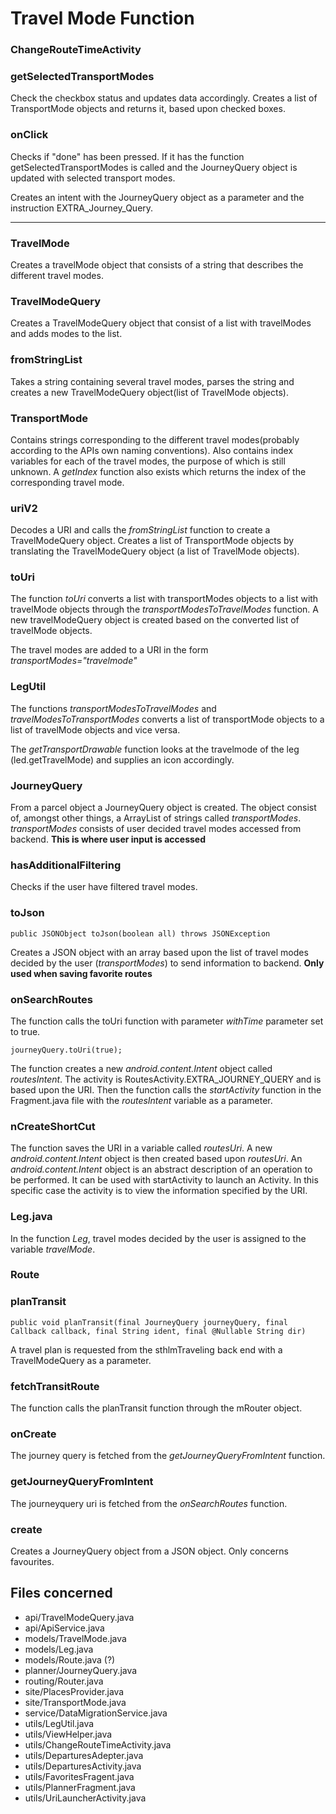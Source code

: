 # Travel Mode Function

### ChangeRouteTimeActivity

### getSelectedTransportModes
Check the checkbox status and updates data accordingly. Creates a list of TransportMode objects and returns it, based upon checked boxes. 

### onClick 
Checks if "done" has been pressed. If it has the function getSelectedTransportModes is called and the JourneyQuery object is updated with selected transport modes. 

Creates an intent with the JourneyQuery object as a parameter and the instruction EXTRA_Journey_Query. 

___



### TravelMode
Creates a travelMode object that consists of a string that describes the different travel modes. 

### TravelModeQuery
Creates a TravelModeQuery object that consist of a list with travelModes and adds modes to the list. 

### fromStringList
Takes a string containing several travel modes, parses the string and creates a new TravelModeQuery object(list of TravelMode objects).  

### TransportMode
Contains strings corresponding to the different travel modes(probably according to the APIs own naming conventions). Also contains index variables for each of the travel modes, the purpose of which is still unknown. A *getIndex* function also exists which returns the index of the corresponding travel mode. 

### uriV2
Decodes a URI and calls the *fromStringList* function to create a TravelModeQuery object. Creates a list of TransportMode objects by translating the TravelModeQuery object (a list of TravelMode objects).

### toUri

The function *toUri* converts a list with transportModes objects to a list with travelMode objects through the *transportModesToTravelModes* function. A new travelModeQuery object is created based on the converted list of travelMode objects. 

The travel modes are added to a URI in the form *transportModes="travelmode"*

### LegUtil
The functions *transportModesToTravelModes* and *travelModesToTransportModes* converts a list of transportMode objects to a list of travelMode objects and vice versa.  

The *getTransportDrawable* function looks at the travelmode of the leg (led.getTravelMode) and supplies an icon accordingly. 

### JourneyQuery
From a parcel object a JourneyQuery object is created. The object consist of, amongst other things, a ArrayList of strings called *transportModes*. *transportModes* consists of user decided travel modes accessed from backend.
**This is where user input is accessed**

### hasAdditionalFiltering
Checks if the user have filtered travel modes. 

### toJson 
```
public JSONObject toJson(boolean all) throws JSONException
```
Creates a JSON object with an array based upon the list of travel modes decided by the user (*transportModes*) to send information to backend. **Only used when saving favorite routes**


### onSearchRoutes
The function calls the toUri function with parameter *withTime* parameter set to true. 

```
journeyQuery.toUri(true);
```
The function creates a new *android.content.Intent* object called *routesIntent*. The activity is RoutesActivity.EXTRA_JOURNEY_QUERY and is based upon the URI. Then the function calls  the *startActivity* function in the Fragment.java file with the *routesIntent* variable as a parameter. 

### nCreateShortCut
The function saves the URI in a variable called *routesUri*. A new *android.content.Intent* object is then created based upon *routesUri*. An *android.content.Intent* object is an abstract description of an operation to be performed. It can be used with startActivity to launch an Activity. In this specific case the activity is to view the information specified by the URI. 

### Leg.java
In the function *Leg*, travel modes decided by the user is assigned to the variable *travelMode*.

### Route

### planTransit
```
public void planTransit(final JourneyQuery journeyQuery, final Callback callback, final String ident, final @Nullable String dir)
```
A travel plan is requested from the sthlmTraveling back end with a TravelModeQuery as a parameter. 

### fetchTransitRoute 
The function calls the planTransit function through the mRouter object. 

### onCreate 
The journey query is fetched from the *getJourneyQueryFromIntent* function. 

### getJourneyQueryFromIntent
The journeyquery uri is fetched from the *onSearchRoutes* function. 

### create 
Creates a JourneyQuery object from a JSON object. Only concerns favourites.

## Files concerned 

* api/TravelModeQuery.java
* api/ApiService.java
* models/TravelMode.java
* models/Leg.java
* models/Route.java (?)
* planner/JourneyQuery.java
* routing/Router.java 
* site/PlacesProvider.java
* site/TransportMode.java
* service/DataMigrationService.java
* utils/LegUtil.java
* utils/ViewHelper.java
* utils/ChangeRouteTimeActivity.java
* utils/DeparturesAdepter.java
* utils/DeparturesActivity.java
* utils/FavoritesFragent.java
* utils/PlannerFragment.java
* utils/UriLauncherActivity.java



